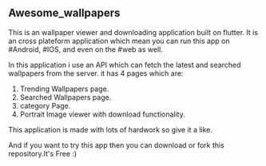 ## Awesome_wallpapers

This is an wallpaper viewer and downloading application built on flutter. It is an cross plateform application which mean you can run this app on #Android, #IOS, and even on the #web as well.

In this application i use an API which can fetch the latest and searched wallpapers from the server. it has 4 pages which are:
1. Trending Wallpapers page.
2. Searched Wallpapers page.
3. category Page.
4. Portrait Image viewer with download functionality.

This application is made with lots of hardwork so give it a like.

And if you want to try this app then you can download or fork this repository.It's Free :)
